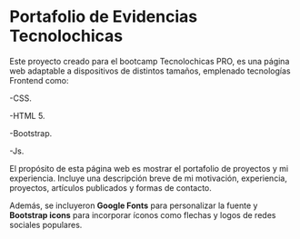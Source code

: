 # Portafolio de Evidencias Tecnolochicas

Este proyecto creado para el bootcamp Tecnolochicas PRO, es una página web adaptable a dispositivos de distintos tamaños, emplenado tecnologías Frontend como:

-CSS.

-HTML 5.

-Bootstrap.

-Js.

El propósito de esta página web es mostrar el portafolio de proyectos y mi experiencia. Incluye una descripción breve de mi motivación, experiencia, proyectos, artículos publicados y formas de contacto. 

Además, se incluyeron **Google Fonts** para personalizar la fuente y **Bootstrap icons** para incorporar íconos como flechas y logos de redes sociales populares. 




